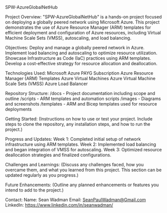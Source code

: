 SPW-AzureGlobalNetHub

Project Overview:
"SPW-AzureGlobalNetHub" is a hands-on project focused on deploying a globally peered network using Microsoft Azure. This project demonstrates the use of Azure Resource Manager (ARM) templates for efficient deployment and configuration of Azure resources, including Virtual Machine Scale Sets (VMSS), autoscaling, and load balancing.

Objectives:
Deploy and manage a globally peered network in Azure.
Implement load balancing and autoscaling to optimize resource utilization.
Showcase Infrastructure as Code (IaC) practices using ARM templates.
Develop a cost-effective strategy for resource allocation and deallocation.

Technologies Used:
Microsoft Azure PAYG Subscription
Azure Resource Manager (ARM) Templates
Azure Virtual Machines
Azure Virtual Machine Scale Sets (VMSS)
Azure Load Balancer

Repository Structure:
/docs - Project documentation including scope and outline
/scripts - ARM templates and automation scripts
/images - Diagrams and screenshots
/templates - ARM and Bicep templates used for resource deployments

Getting Started:
(Instructions on how to use or test your project. Include steps to clone the repository, any installation steps, and how to run the project.)

Progress and Updates:
Week 1: Completed initial setup of network infrastructure using ARM templates.
Week 2: Implemented load balancing and began integration of VMSS for autoscaling.
Week 3: Optimized resource deallocation strategies and finalized configurations.

Challenges and Learnings:
(Discuss any challenges faced, how you overcame them, and what you learned from this project. This section can be updated regularly as you progress.)

Future Enhancements:
(Outline any planned enhancements or features you intend to add to the project.)

Contact:
Name: Sean Wadman
Email: SeanPaulWadman@Gmail.com
LinkedIn: https://www.linkedin.com/in/seanwadman/
